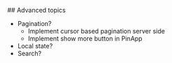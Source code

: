 ## Advanced topics

* Pagination?
  * Implement cursor based pagination server side
  * Implement show more button in PinApp
* Local state?
* Search?
